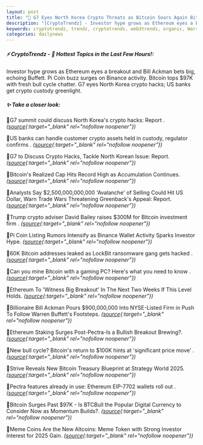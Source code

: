 ```yaml
---
layout: post
title: "🌇 G7 Eyes North Korea Crypto Threats as Bitcoin Soars Again Bitcoin News"
description: "[CryptoTrendz] - Investor hype grows as Ethereum eyes a breakout and Bill Ackman bets big, echoing Buffett. Pi Coin buzz surges on Binance activity. Bitcoin tops $97K with fresh bull cycle chatter. G7 eyes North Korea crypto hacks; US banks get crypto custody greenlight."
keywords: cryptotrendz, trendz, cryptotrends, web3trends, organic, Warren, NFT, Ethereum, Bitcoin, Digital, airdrop, crypto, Listing, Token, Binance, assets
categories: dailynews
---
```


##### ⚡ CryptoTrendz - 📌 *Hottest Topics in the Last Few Hours!:*

Investor hype grows as Ethereum eyes a breakout and Bill Ackman bets big, echoing Buffett. Pi Coin buzz surges on Binance activity. Bitcoin tops $97K with fresh bull cycle chatter. G7 eyes North Korea crypto hacks; US banks get crypto custody greenlight.

##### ✨ *Take a closer look:*


🔹G7 summit could discuss North Korea's crypto hacks: Report . *([source](https://s.avyag.com/wxs7){:target="_blank" rel="nofollow noopener"})*

🔹US banks can handle customer crypto assets held in custody, regulator confirms . *([source](https://s.avyag.com/9458){:target="_blank" rel="nofollow noopener"})*

🔹G7 to Discuss Crypto Hacks, Tackle North Korean Issue: Report. *([source](https://s.avyag.com/tbtn){:target="_blank" rel="nofollow noopener"})*

🔹Bitcoin's Realized Cap Hits Record High as Accumulation Continues. *([source](https://s.avyag.com/u48y){:target="_blank" rel="nofollow noopener"})*

🔹Analysts Say $2,500,000,000,000 'Avalanche' of Selling Could Hit US Dollar, Warn Trade Wars Threatening Greenback's Appeal: Report. *([source](https://s.avyag.com/jdfu){:target="_blank" rel="nofollow noopener"})*

🔹Trump crypto adviser David Bailey raises $300M for Bitcoin investment firm . *([source](https://s.avyag.com/a5ga){:target="_blank" rel="nofollow noopener"})*

🔹Pi Coin Listing Rumors Intensify as Binance Wallet Activity Sparks Investor Hype. *([source](https://s.avyag.com/4z9m){:target="_blank" rel="nofollow noopener"})*

🔹60K Bitcoin addresses leaked as LockBit ransomware gang gets hacked . *([source](https://s.avyag.com/2g5a){:target="_blank" rel="nofollow noopener"})*

🔹Can you mine Bitcoin with a gaming PC? Here's what you need to know . *([source](https://s.avyag.com/chzl){:target="_blank" rel="nofollow noopener"})*

🔹Ethereum To 'Witness Big Breakout' In The Next Two Weeks If This Level Holds. *([source](https://s.avyag.com/gtu9){:target="_blank" rel="nofollow noopener"})*

🔹Billionaire Bill Ackman Pours $900,000,000 Into NYSE-Listed Firm in Push To Follow Warren Buffett's Footsteps. *([source](https://s.avyag.com/edap){:target="_blank" rel="nofollow noopener"})*

🔹Ethereum Staking Surges Post-Pectra-Is a Bullish Breakout Brewing?. *([source](https://s.avyag.com/y6fb){:target="_blank" rel="nofollow noopener"})*

🔹New bull cycle? Bitcoin's return to $100K hints at 'significant price move' . *([source](https://s.avyag.com/uei0){:target="_blank" rel="nofollow noopener"})*

🔹Strive Reveals New Bitcoin Treasury Blueprint at Strategy World 2025. *([source](https://s.avyag.com/mkjn){:target="_blank" rel="nofollow noopener"})*

🔹Pectra features already in use: Ethereum EIP-7702 wallets roll out . *([source](https://s.avyag.com/ymvm){:target="_blank" rel="nofollow noopener"})*

🔹Bitcoin Surges Past $97K - Is BTCBull the Popular Digital Currency to Consider Now as Momentum Builds?. *([source](https://s.avyag.com/8y3b){:target="_blank" rel="nofollow noopener"})*

🔹Meme Coins Are the New Altcoins: Meme Token with Strong Investor Interest for 2025 Gain. *([source](https://s.avyag.com/3exm){:target="_blank" rel="nofollow noopener"})*

